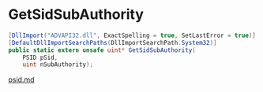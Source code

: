 # GetSidSubAuthority

```csharp
[DllImport("ADVAPI32.dll", ExactSpelling = true, SetLastError = true)]
[DefaultDllImportSearchPaths(DllImportSearchPath.System32)]
public static extern unsafe uint* GetSidSubAuthority(
    PSID pSid,
    uint nSubAuthority);
```

[psid.md](../foundation/psid.md "mention")
